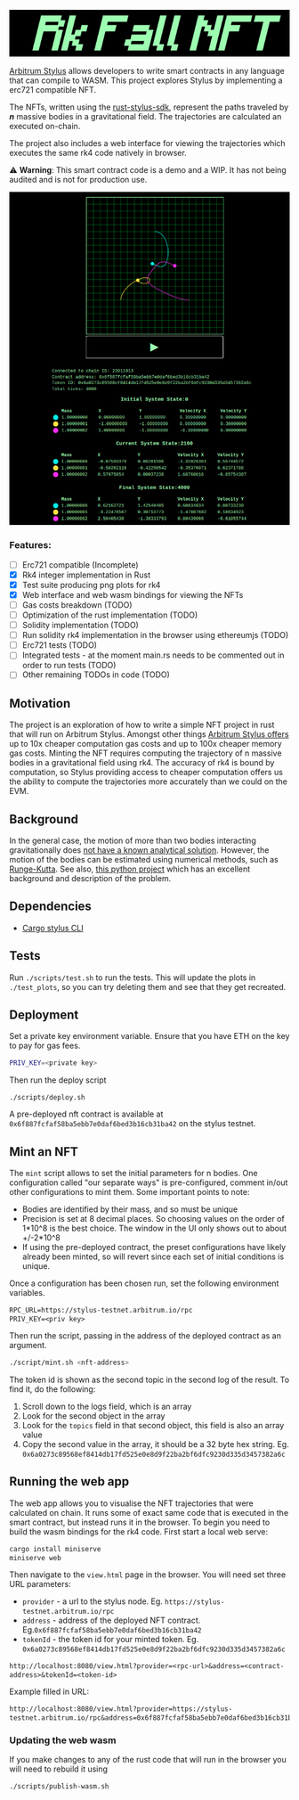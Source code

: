 <p align="center">
  <img src="./docs/rk-fall-title.png" alt="Rk Fall NFT title" />
</p>

[Arbitrum Stylus](https://docs.arbitrum.io/stylus/stylus-gentle-introduction) allows developers to write smart contracts in any language that can compile to WASM. This project explores Stylus by implementing a erc721 compatible NFT.

The NFTs, written using the [rust-stylus-sdk](https://github.com/OffchainLabs/stylus-sdk-rs), represent the paths traveled by ***n*** massive bodies in a gravitational field. The trajectories are calculated an executed on-chain.

The project also includes a web interface for viewing the trajectories which executes the same rk4 code natively in browser.

:warning: **Warning**: This smart contract code is a demo and a WIP. It has not being audited and is not for production use.

<p align="center">
  <img src="./docs/full-web-page.png" alt="An image of the rk fall interface showing bodies in motion" />
</p>

### Features:
- [ ] Erc721 compatible (Incomplete)
- [x] Rk4 integer implementation in Rust
- [x] Test suite producing png plots for rk4
- [x] Web interface and web wasm bindings for viewing the NFTs
- [ ] Gas costs breakdown (TODO)
- [ ] Optimization of the rust implementation (TODO)
- [ ] Solidity implementation (TODO)
- [ ] Run solidity rk4 implementation in the browser using ethereumjs (TODO)
- [ ] Erc721 tests (TODO)
- [ ] Integrated tests - at the moment main.rs needs to be commented out in order to run tests (TODO)
- [ ] Other remaining TODOs in code (TODO)

## Motivation
The project is an exploration of how to write a simple NFT project in rust that will run on Arbitrum Stylus. Amongst other things [Arbitrum Stylus offers](https://docs.arbitrum.io/stylus/stylus-gentle-introduction) up to 10x cheaper computation gas costs and up to 100x cheaper memory gas costs. Minting the NFT requires computing the trajectory of n massive bodies in a gravitational field using rk4. The accuracy of rk4 is bound by computation, so Stylus providing access to cheaper computation offers us the ability to compute the trajectories more accurately than we could on the EVM.

## Background
In the general case, the motion of more than two bodies interacting gravitationally does [not have a known analytical solution](https://en.wikipedia.org/wiki/N-body_problem). However, the motion of the bodies can be estimated using numerical methods, such as [Runge-Kutta](https://en.wikipedia.org/wiki/Runge%E2%80%93Kutta_methods).
See also, [this python project](https://github.com/kirklong/ThreeBodyBot) which has an excellent background and description of the problem.

## Dependencies
* [Cargo stylus CLI](https://github.com/OffchainLabs/cargo-stylus)

## Tests
Run `./scripts/test.sh` to run the tests. This will update the plots in `./test_plots`, so you can try deleting them and see that they get recreated.

## Deployment
Set a private key environment variable. Ensure that you have ETH on the key to pay for gas fees.
```sh
PRIV_KEY=<private key>
```
Then run the deploy script
```
./scripts/deploy.sh
```
A pre-deployed nft contract is available at `0x6f887fcfaf58ba5ebb7e0daf6bed3b16cb31ba42` on the stylus testnet.

## Mint an NFT
The `mint` script allows to set the initial parameters for n bodies. One configuration called "our separate ways" is pre-configured, comment in/out other configurations to mint them.
Some important points to note:
* Bodies are identified by their mass, and so must be unique
* Precision is set at 8 decimal places. So choosing values on the order of 1\*10^8 is the best choice. The window in the UI only shows out to about +/-2\*10^8 
* If using the pre-deployed contract, the preset configurations have likely already been minted, so will revert since each set of initial conditions is unique.

Once a configuration has been chosen run, set the following environment variables.
```
RPC_URL=https://stylus-testnet.arbitrum.io/rpc
PRIV_KEY=<priv key>
```
Then run the script, passing in the address of the deployed contract as an argument.
```sh
./script/mint.sh <nft-address>
```
The token id is shown as the second topic in the second log of the result.
To find it, do the following:
1. Scroll down to the logs field, which is an array
2. Look for the second object in the array
3. Look for the `topics` field in that second object, this field is also an array value
4. Copy the second value in the array, it should be a 32 byte hex string. Eg. `0x6a0273c89568ef8414db17fd525e0e8d9f22ba2bf6dfc9230d335d3457382a6c`

## Running the web app
The web app allows you to visualise the NFT trajectories that were calculated on chain. It runs some of exact same code that is executed in the smart contract, but instead runs it in the browser. To begin you need to build the wasm bindings for the rk4 code.
First start a local web serve:
```
cargo install miniserve
miniserve web
```

Then navigate to the `view.html` page in the browser. You will need set three URL parameters:
* `provider` - a url to the stylus node. Eg. `https://stylus-testnet.arbitrum.io/rpc`
* `address` - address of the deployed NFT contract. Eg.`0x6f887fcfaf58ba5ebb7e0daf6bed3b16cb31ba42`
* `tokenId` - the token id for your minted token. Eg. `0x6a0273c89568ef8414db17fd525e0e8d9f22ba2bf6dfc9230d335d3457382a6c`

```
http://localhost:8080/view.html?provider=<rpc-url>&address=<contract-address>&tokenId=<token-id>
```

Example filled in URL:
```
http://localhost:8080/view.html?provider=https://stylus-testnet.arbitrum.io/rpc&address=0x6f887fcfaf58ba5ebb7e0daf6bed3b16cb31ba42&tokenId=0x6a0273c89568ef8414db17fd525e0e8d9f22ba2bf6dfc9230d335d3457382a6c
```

### Updating the web wasm
If you make changes to any of the rust code that will run in the browser you will need to rebuild it using
```
./scripts/publish-wasm.sh
```
